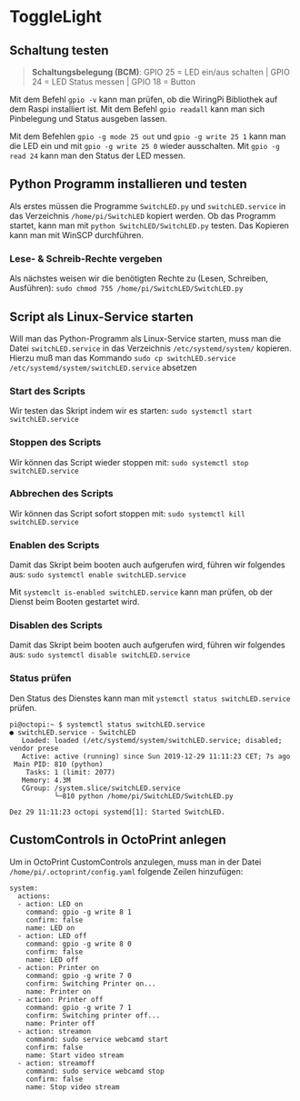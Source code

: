 # ToggleLight

## Schaltung testen
>**Schaltungsbelegung (BCM)**: 
>GPIO 25 = LED ein/aus schalten | 
>GPIO 24 = LED Status messen |
>GPIO 18 = Button

Mit dem Befehl `gpio -v` kann man prüfen, ob die WiringPi Bibliothek auf dem Raspi installiert ist. Mit dem Befehl `gpio readall` kann man sich Pinbelegung und Status ausgeben lassen.

Mit dem Befehlen `gpio -g mode 25 out` und `gpio -g write 25 1` kann man die LED ein und mit `gpio -g write 25 0` wieder ausschalten. Mit `gpio -g read 24` kann man den Status der LED messen.

## Python Programm installieren und testen
Als erstes müssen die Programme `SwitchLED.py` und `switchLED.service` in das Verzeichnis `/home/pi/SwitchLED` kopiert werden.
Ob das Programm startet, kann man mit `python SwitchLED/SwitchLED.py` testen. Das Kopieren kann man mit WinSCP durchführen.

### Lese- & Schreib-Rechte vergeben
Als nächstes weisen wir die benötigten Rechte zu (Lesen, Schreiben, Ausführen): `sudo chmod 755 /home/pi/SwitchLED/SwitchLED.py`

## Script als Linux-Service starten
Will man das Python-Programm als Linux-Service starten, muss man die Datei `switchLED.service` in das Verzeichnis `/etc/systemd/system/` kopieren. Hierzu muß man das Kommando `sudo cp switchLED.service /etc/systemd/system/switchLED.service` absetzen

### Start des Scripts
Wir testen das Skript indem wir es starten:  `sudo systemctl start switchLED.service`

### Stoppen des Scripts
Wir können das Script wieder stoppen mit: `sudo systemctl stop switchLED.service`

### Abbrechen des Scripts
Wir können das Script sofort stoppen mit: `sudo systemctl kill switchLED.service`

### Enablen des Scripts
Damit das Skript beim booten auch aufgerufen wird, führen wir folgendes aus: `sudo systemctl enable switchLED.service`

Mit `systemclt is-enabled switchLED.service` kann man prüfen, ob der Dienst beim Booten gestartet wird.

### Disablen des Scripts
Damit das Skript beim booten auch aufgerufen wird, führen wir folgendes aus: `sudo systemctl disable switchLED.service`


### Status prüfen
Den Status des Dienstes kann man mit `ystemctl status switchLED.service` prüfen.
```
pi@octopi:~ $ systemctl status switchLED.service
● switchLED.service - SwitchLED
   Loaded: loaded (/etc/systemd/system/switchLED.service; disabled; vendor prese
   Active: active (running) since Sun 2019-12-29 11:11:23 CET; 7s ago
 Main PID: 810 (python)
    Tasks: 1 (limit: 2077)
   Memory: 4.3M
   CGroup: /system.slice/switchLED.service
           └─810 python /home/pi/SwitchLED/SwitchLED.py

Dez 29 11:11:23 octopi systemd[1]: Started SwitchLED.
```


## CustomControls in OctoPrint anlegen
Um in OctoPrint CustomControls anzulegen, muss man in der Datei `/home/pi/.octoprint/config.yaml` folgende Zeilen hinzufügen:

```
system:
  actions:
  - action: LED on
    command: gpio -g write 8 1
    confirm: false
    name: LED on
  - action: LED off
    command: gpio -g write 8 0
    confirm: false
    name: LED off
  - action: Printer on
    command: gpio -g write 7 0
    confirm: Switching Printer on...
    name: Printer on
  - action: Printer off
    command: gpio -g write 7 1
    confirm: Switching printer off...
    name: Printer off
  - action: streamon
    command: sudo service webcamd start
    confirm: false
    name: Start video stream
  - action: streamoff
    command: sudo service webcamd stop
    confirm: false
    name: Stop video stream   
```
